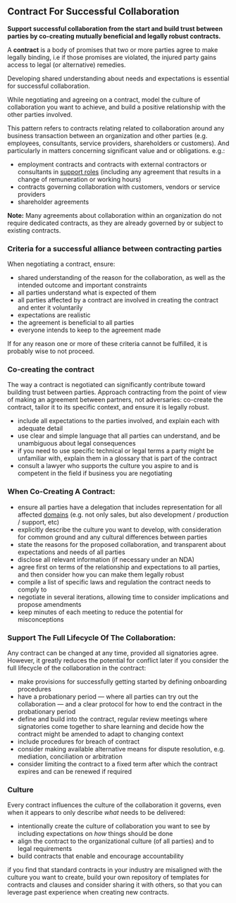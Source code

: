## Contract For Successful Collaboration
 
**Support successful collaboration from the start and build trust between parties by co-creating mutually beneficial and legally robust contracts.**

A **contract** is a body of promises that two or more parties agree to make legally binding, i.e if those promises are violated, the injured party gains access to legal (or alternative) remedies. 

Developing shared understanding about needs and expectations is essential for successful collaboration.

While negotiating and agreeing on a contract, model the culture of collaboration you want to achieve, and build a positive relationship with the other parties involved. 

This pattern refers to contracts relating related to collaboration around any business transaction between an organization and other parties (e.g. employees, consultants, service providers, shareholders or customers). And particularly in matters concerning significant value and or obligations. e.g.: 

- employment contracts and contracts with external contractors or consultants in [support roles](section:support-role) (including any agreement that results in a change of remuneration or working hours)
- contracts governing collaboration with customers, vendors or service providers
- shareholder agreements

**Note:** Many agreements about collaboration within an organization do not require dedicated contracts, as they are already governed by or subject to existing contracts.

### Criteria for a successful alliance between contracting parties

When negotiating a contract, ensure:

- shared understanding of the reason for the collaboration, as well as the intended outcome and important constraints
- all parties understand what is expected of them
- all parties affected by a contract are involved in creating the contract and enter it voluntarily
- expectations are realistic
- the agreement is beneficial to all parties
- everyone intends to keep to the agreement made

If for any reason one or more of these criteria cannot be fulfilled, it is probably wise to not proceed.

### Co-creating the contract

The way a contract is negotiated can significantly contribute toward building trust between parties. Approach contracting from the point of view of making an agreement between partners, not adversaries: co-create the contract, tailor it to its specific context, and ensure it is legally robust.

- include all expectations to the parties involved, and explain each with adequate detail
- use clear and simple language that all parties can understand, and be unambiguous about legal consequences
- if you need to use specific technical or legal terms a party might be unfamiliar with, explain them in a glossary that is part of the contract
- consult a lawyer who supports the culture you aspire to and is competent in the field if business you are negotiating

### When Co-Creating A Contract:

- ensure all parties have a delegation that includes representation for all affected [domains](glossary:domain) (e.g. not only sales, but also development / production / support, etc)
- explicitly describe the culture you want to develop, with consideration for common ground and any cultural differences between parties
- state the reasons for the proposed collaboration, and transparent about expectations and needs of all parties
- disclose all relevant information (if necessary under an NDA)
- agree first on terms of the relationship and expectations to all parties, and then consider how you can make them legally robust
- compile a list of specific laws and regulation the contract needs to comply to
- negotiate in several iterations, allowing time to consider implications and propose amendments
- keep minutes of each meeting to reduce the potential for misconceptions

### Support The Full Lifecycle Of The Collaboration:

Any contract can be changed at any time, provided all signatories agree. However, it greatly reduces the potential for conflict later if you consider the full lifecycle of the collaboration in the contract:

- make provisions for successfully getting started by defining onboarding procedures
- have a probationary period — where all parties can try out the collaboration — and a clear protocol for how to end the contract in the probationary period
- define and build into the contract, regular review meetings where signatories come together to share learning and decide how the contract might be amended to adapt to changing context
- include procedures for breach of contract
- consider making available alternative means for dispute resolution, e.g. mediation, conciliation  or arbitration
- consider limiting the contract to a fixed term after which the contract expires and can be renewed if required

### Culture

Every contract influences the culture of the collaboration it governs, even when it appears to only describe *what* needs to be delivered:

- intentionally create the culture of collaboration you want to see by including expectations on *how* things should be done 
- align the contract to the organizational culture (of all parties) and to legal requirements
- build contracts that enable and encourage accountability

if you find that standard contracts in your industry are misaligned  with the culture you want to create, build your own repository of templates for contracts and clauses and consider sharing it with others, so that you can leverage past experience when creating new contracts.

